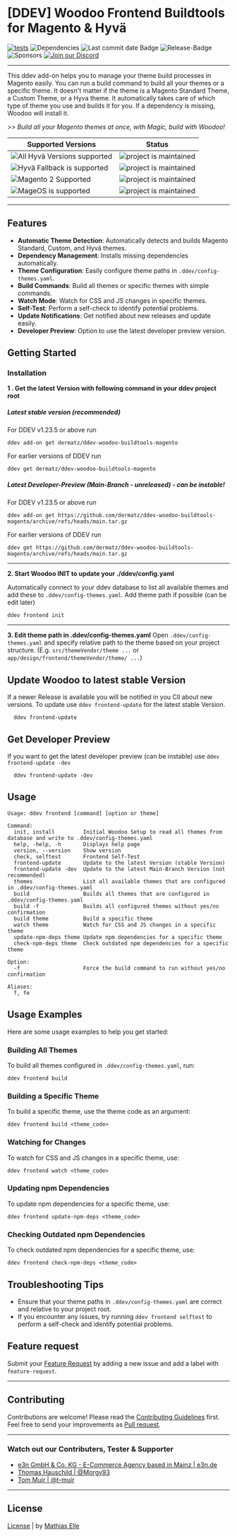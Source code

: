 # [DDEV] Woodoo Frontend Buildtools for Magento & Hyvä

[![tests](https://github.com/dermatz/ddev-woodoo-buildtools-magento/actions/workflows/tests.yml/badge.svg)](https://github.com/dermatz/ddev-woodoo-buildtools-magento/actions/workflows/tests.yml) <img src="https://img.shields.io/librariesio/github/dermatz/ddev-woodoo-buildtools-magento" alt="Dependencies"> <img src="https://img.shields.io/github/last-commit/dermatz/ddev-woodoo-buildtools-magento" alt="Last commit date Badge">
<img src="https://img.shields.io/github/v/release/dermatz/ddev-woodoo-buildtools-magento" alt="Release-Badge"> <img src="https://img.shields.io/github/sponsors/dermatz" alt="Sponsors"> [<img src="https://img.shields.io/badge/Discord-Join%20Chat-orange" alt="Join our Discord">](https://discord.gg/H5CjMXQQHn)

---

This ddev add-on helps you to manage your theme build processes in Magento easily. You can run a build command to build all your themes or a specific theme. It doesn't matter if the theme is a Magento Standard Theme, a Custom Theme, or a Hyva theme. It automatically takes care of which type of theme you use and builds it for you. If a dependency is missing, Woodoo will install it.

_>> Build all your Magento themes at once, with Magic, build with Woodoo!_

| Supported Versions                                                                                                        | Status                                                                    |
| ------------------------------------------------------------------------------------------------------------------------- | ------------------------------------------------------------------------- |
| <img src="https://img.shields.io/badge/Magento_2_Hyvä_(all_Versions)-Supported-43A047" alt="All Hyvä Versions supported"> | ![project is maintained](https://img.shields.io/maintenance/yes/2024.svg) |
| <img src="https://img.shields.io/badge/Magento_2_Hyvä_Fallback-Supported-43A047" alt="Hyvä Fallback is supported">        | ![project is maintained](https://img.shields.io/maintenance/yes/2024.svg) |
| <img src="https://img.shields.io/badge/Magento_2.x-Supported-43A047" alt="Magento 2 Supported">                           | ![project is maintained](https://img.shields.io/maintenance/yes/2024.svg) |
| <img src="https://img.shields.io/badge/MageOS-Supported-43A047" alt="MageOS is supported">                                | ![project is maintained](https://img.shields.io/maintenance/yes/2024.svg) |

---

## Features

- **Automatic Theme Detection**: Automatically detects and builds Magento Standard, Custom, and Hyvä themes.
- **Dependency Management**: Installs missing dependencies automatically.
- **Theme Configuration**: Easily configure theme paths in `.ddev/config-themes.yaml`.
- **Build Commands**: Build all themes or specific themes with simple commands.
- **Watch Mode**: Watch for CSS and JS changes in specific themes.
- **Self-Test**: Perform a self-check to identify potential problems.
- **Update Notifications**: Get notified about new releases and update easily.
- **Developer Preview**: Option to use the latest developer preview version.

## Getting Started

### Installation

**1 . Get the latest Version with following command in your ddev project root**

##### Latest stable version (recommended)

For DDEV v1.23.5 or above run

```shell
ddev add-on get dermatz/ddev-woodoo-buildtools-magento
```

For earlier versions of DDEV run

```shell
ddev get dermatz/ddev-woodoo-buildtools-magento
```

##### Latest Developer-Preview (Main-Branch - unreleased) - can be instable!

For DDEV v1.23.5 or above run

```shell
ddev add-on get https://github.com/dermatz/ddev-woodoo-buildtools-magento/archive/refs/heads/main.tar.gz
```

For earlier versions of DDEV run

```shell
ddev get https://github.com/dermatz/ddev-woodoo-buildtools-magento/archive/refs/heads/main.tar.gz
```

---

**2. Start Woodoo INIT to update your ./ddev/config.yaml**

Automatically connect to your ddev database to list all available themes and add these to `.ddev/config-themes.yaml`. Add theme path if possible (can be edit later)

```shell
ddev frontend init
```

---

**3. Edit theme path in .ddev/config-themes.yaml**
Open `.ddev/config-themes.yaml` and specify relative path to the theme based on your project structure. (E.g. `src/themeVendor/theme ...` or `app/design/frontend/themeVendor/theme/ ...`)

## Update Woodoo to latest stable Version

If a newer Release is available you will be notified in you ClI about new versions. To update use `ddev frontend-update` for the latest stable Version.

```shell
  ddev frontend-update
```

## Get Developer Preview

If you want to get the latest developer preview (can be instable) use `ddev frontend-update -dev`

```shell
  ddev frontend-update -dev
```

## Usage

```shell
Usage: ddev frontend [command] [option or theme]

Command:
  init, install         Initial Woodoo Setup to read all themes from database and write to .ddev/config-themes.yaml
  help, -help, -h       Displays help page
  version, --version    Show version
  check, selftest       Frontend Self-Test
  frontend-update       Update to the latest Version (stable Version)
  frontend-update -dev  Update to the latest Main-Branch Version (not recommended)
  themes                List all available themes that are configured in .ddev/config-themes.yaml
  build                 Builds all themes that are configured in .ddev/config-themes.yaml
  build -f              Builds all configured themes without yes/no confirmation
  build theme           Build a specific theme
  watch theme           Watch for CSS and JS changes in a specific theme
  update-npm-deps theme Update npm dependencies for a specific theme
  check-npm-deps theme  Check outdated npm dependencies for a specific theme

Option:
  -f                    Force the build command to run without yes/no confirmation

Aliases:
  f, fe
```

## Usage Examples

Here are some usage examples to help you get started:

### Building All Themes

To build all themes configured in `.ddev/config-themes.yaml`, run:

```shell
ddev frontend build
```

### Building a Specific Theme

To build a specific theme, use the theme code as an argument:

```shell
ddev frontend build <theme_code>
```

### Watching for Changes

To watch for CSS and JS changes in a specific theme, use:

```shell
ddev frontend watch <theme_code>
```

### Updating npm Dependencies

To update npm dependencies for a specific theme, use:

```shell
ddev frontend update-npm-deps <theme_code>
```

### Checking Outdated npm Dependencies

To check outdated npm dependencies for a specific theme, use:

```shell
ddev frontend check-npm-deps <theme_code>
```

## Troubleshooting Tips

-   Ensure that your theme paths in `.ddev/config-themes.yaml` are correct and relative to your project root.
-   If you encounter any issues, try running `ddev frontend selftest` to perform a self-check and identify potential problems.

## Feature request

Submit your [Feature Request](https://github.com/dermatz/ddev-woodoo-buildtools-magento/issues) by adding a new issue and add a label with `feature-request`.

---

## Contributing

Contributions are welcome! Please read the [Contributing Guidelines](./CONTRIBUTING.md) first.
Feel free to send your improvements as [Pull request](https://github.com/dermatz/ddev-woodoo-buildtools-magento/pulls).

---

### Watch out our Contributers, Tester & Supporter

-   [e3n GmbH & Co. KG - E-Commerce Agency based in Mainz | e3n.de](https://e3n.de)
-   [Thomas Hauschild | @Morgy93](https://github.com/Morgy93)
-   [Tom Muir | @t-muir](https://github.com/t-muir)

---

## License

[License](./LICENSE) | by [Mathias Elle](https://www.linkedin.com/in/mathias-elle-842783102/)
